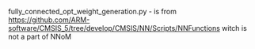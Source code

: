 fully_connected_opt_weight_generation.py - is from https://github.com/ARM-software/CMSIS_5/tree/develop/CMSIS/NN/Scripts/NNFunctions witch is not a part of NNoM

